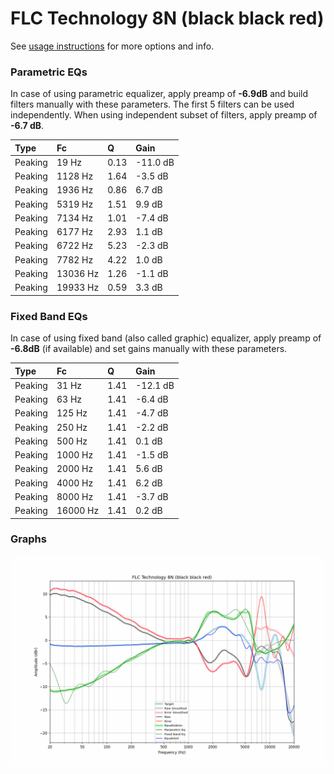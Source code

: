 # FLC Technology 8N (black black red)
See [usage instructions](https://github.com/jaakkopasanen/AutoEq#usage) for more options and info.

### Parametric EQs
In case of using parametric equalizer, apply preamp of **-6.9dB** and build filters manually
with these parameters. The first 5 filters can be used independently.
When using independent subset of filters, apply preamp of **-6.7 dB**.

| Type    | Fc       |    Q | Gain     |
|:--------|:---------|:-----|:---------|
| Peaking | 19 Hz    | 0.13 | -11.0 dB |
| Peaking | 1128 Hz  | 1.64 | -3.5 dB  |
| Peaking | 1936 Hz  | 0.86 | 6.7 dB   |
| Peaking | 5319 Hz  | 1.51 | 9.9 dB   |
| Peaking | 7134 Hz  | 1.01 | -7.4 dB  |
| Peaking | 6177 Hz  | 2.93 | 1.1 dB   |
| Peaking | 6722 Hz  | 5.23 | -2.3 dB  |
| Peaking | 7782 Hz  | 4.22 | 1.0 dB   |
| Peaking | 13036 Hz | 1.26 | -1.1 dB  |
| Peaking | 19933 Hz | 0.59 | 3.3 dB   |

### Fixed Band EQs
In case of using fixed band (also called graphic) equalizer, apply preamp of **-6.8dB**
(if available) and set gains manually with these parameters.

| Type    | Fc       |    Q | Gain     |
|:--------|:---------|:-----|:---------|
| Peaking | 31 Hz    | 1.41 | -12.1 dB |
| Peaking | 63 Hz    | 1.41 | -6.4 dB  |
| Peaking | 125 Hz   | 1.41 | -4.7 dB  |
| Peaking | 250 Hz   | 1.41 | -2.2 dB  |
| Peaking | 500 Hz   | 1.41 | 0.1 dB   |
| Peaking | 1000 Hz  | 1.41 | -1.5 dB  |
| Peaking | 2000 Hz  | 1.41 | 5.6 dB   |
| Peaking | 4000 Hz  | 1.41 | 6.2 dB   |
| Peaking | 8000 Hz  | 1.41 | -3.7 dB  |
| Peaking | 16000 Hz | 1.41 | 0.2 dB   |

### Graphs
![](./FLC%20Technology%208N%20(black%20black%20red).png)